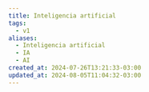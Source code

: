 ```yaml
---
title: Inteligencia artificial
tags:
  - v1
aliases:
  - Inteligencia artificial
  - IA
  - AI
created_at: 2024-07-26T13:21:33-03:00
updated_at: 2024-08-05T11:04:32-03:00
---
```

